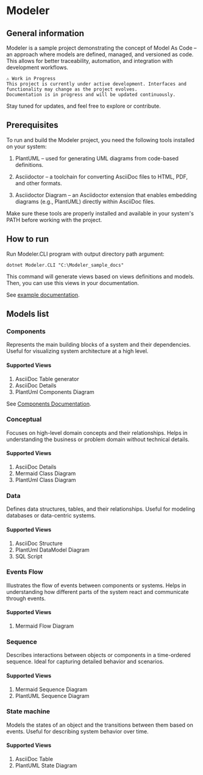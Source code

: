 # Modeler

## General information

Modeler is a sample project demonstrating the concept of Model As Code – an approach where models are defined, managed, and versioned as code. This allows for better traceability, automation, and integration with development workflows.

    ⚠️ Work in Progress
    This project is currently under active development. Interfaces and functionality may change as the project evolves.
    Documentation is in progress and will be updated continuously.

Stay tuned for updates, and feel free to explore or contribute.

## Prerequisites

To run and build the Modeler project, you need the following tools installed on your system:

1. PlantUML – used for generating UML diagrams from code-based definitions.

2. Asciidoctor – a toolchain for converting AsciiDoc files to HTML, PDF, and other formats.

3. Asciidoctor Diagram – an Asciidoctor extension that enables embedding diagrams (e.g., PlantUML) directly within AsciiDoc files.

Make sure these tools are properly installed and available in your system's PATH before working with the project.

## How to run

Run Modeler.CLI program with output directory path argument:

```shell
dotnet Modeler.CLI "C:\Modeler_sample_docs"
```

This command will generate views based on views definitions and models. Then, you can use this views in your documentation.

See [example documentation](/example-doc/).

## Models list

### Components

Represents the main building blocks of a system and their dependencies. Useful for visualizing system architecture at a high level.

#### Supported Views

1. AsciiDoc Table generator
2. AsciiDoc Details
3. PlantUml Components Diagram

See [Components Documentation](docs/Models/Component).

### Conceptual

Focuses on high-level domain concepts and their relationships. Helps in understanding the business or problem domain without technical details.

#### Supported Views

1. AsciiDoc Details
2. Mermaid Class Diagram
3. PlantUml Class Diagram

### Data

Defines data structures, tables, and their relationships. Useful for modeling databases or data-centric systems.

#### Supported Views

1. AsciiDoc Structure
2. PlantUml DataModel Diagram
3. SQL Script

### Events Flow

Illustrates the flow of events between components or systems. Helps in understanding how different parts of the system react and communicate through events.

#### Supported Views

1. Mermaid Flow Diagram

### Sequence

Describes interactions between objects or components in a time-ordered sequence. Ideal for capturing detailed behavior and scenarios.

#### Supported Views

1. Mermaid Sequence Diagram
2. PlantUML Sequence Diagram

### State machine

Models the states of an object and the transitions between them based on events. Useful for describing system behavior over time.

#### Supported Views

1. AsciiDoc Table
2. PlantUML State Diagram